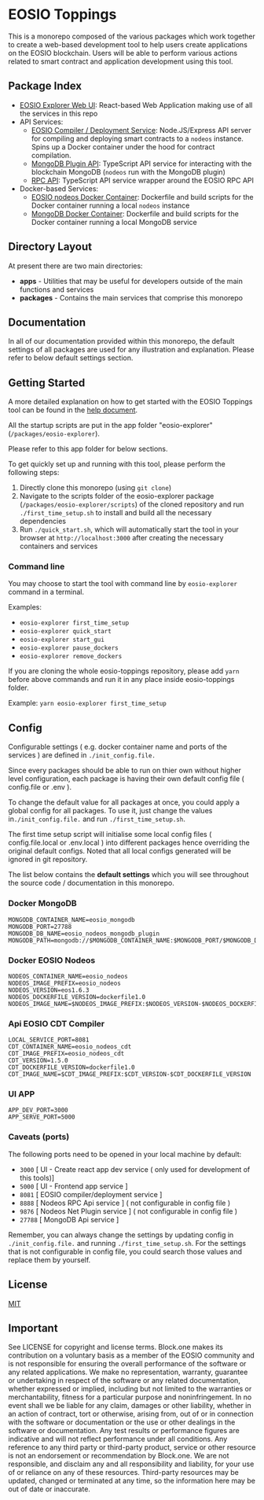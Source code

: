 # EOSIO Toppings

This is a monorepo composed of the various packages which work together to create a web-based development tool to help users create applications on the EOSIO blockchain. Users will be able to perform various actions related to smart contract and application development using this tool.

## Package Index

* [EOSIO Explorer Web UI](./packages/eosio-explorer): React-based Web Application making use of all the services in this repo
* API Services:
    * [EOSIO Compiler / Deployment Service](./packages/api-eosio-compiler): Node.JS/Express API server for compiling and deploying smart contracts to a `nodeos` instance. Spins up a Docker container under the hood for contract compilation.
    * [MongoDB Plugin API](./packages/api-mongodb-plugin): TypeScript API service for interacting with the blockchain MongoDB (`nodeos` run with the MongoDB plugin)
    * [RPC API](./packages/api-rpc): TypeScript API service wrapper around the EOSIO RPC API
* Docker-based Services:
    * [EOSIO nodeos Docker Container](./packages/docker-eosio-nodeos): Dockerfile and build scripts for the Docker container running a local `nodeos` instance
    * [MongoDB Docker Container](./packages/docker-mongodb): Dockerfile and build scripts for the Docker container running a local MongoDB service

## Directory Layout

At present there are two main directories:

* **apps** - Utilities that may be useful for developers outside of the main functions and services
* **packages** - Contains the main services that comprise this monorepo

## Documentation

In all of our documentation provided within this monorepo, the default settings of all packages are used for any illustration and explanation.
Please refer to below default settings section.

## Getting Started

A more detailed explanation on how to get started with the EOSIO Toppings tool can be found in the [help document](help.md).

All the startup scripts are put in the app folder "eosio-explorer" (`/packages/eosio-explorer`).

Please refer to this app folder for below sections.

To get quickly set up and running with this tool, please perform the following steps:
1. Directly clone this monorepo (using `git clone`)
2. Navigate to the scripts folder of the eosio-explorer package (`/packages/eosio-explorer/scripts`) of the cloned repository and run `./first_time_setup.sh` to install and build all the necessary dependencies
3. Run `./quick_start.sh`, which will automatically start the tool in your browser at `http://localhost:3000` after creating the necessary containers and services

### Command line

You may choose to start the tool with command line by `eosio-explorer` command in a terminal.

Examples:

* `eosio-explorer first_time_setup`
* `eosio-explorer quick_start`
* `eosio-explorer start_gui`
* `eosio-explorer pause_dockers`
* `eosio-explorer remove_dockers`

If you are cloning the whole eosio-toppings repository, please add `yarn` before above commands and run it in any place inside eosio-toppings folder.

Example: `yarn eosio-explorer first_time_setup`

## Config
Configurable settings ( e.g. docker container name and ports of the services ) are defined in `./init_config.file.`

Since every packages should be able to run on thier own without higher level configuration, each package is having their own default config file ( config.file or .env ).

To change the default value for all packages at once, you could apply a global config for all packages.
To use it, just change the values in`./init_config.file.` and run `./first_time_setup.sh`.

The first time setup script will initialise some local config files ( config.file.local or .env.local ) into different packages hence overriding the original default configs. Noted that all local configs generated will be ignored in git repository.

The list below contains the **default settings** which you will see throughout the source code / documentation in this monorepo.

### Docker MongoDB

```
MONGODB_CONTAINER_NAME=eosio_mongodb
MONGODB_PORT=27788
MONGODB_DB_NAME=eosio_nodeos_mongodb_plugin
MONGODB_PATH=mongodb://$MONGODB_CONTAINER_NAME:$MONGODB_PORT/$MONGODB_DB_NAME
```

### Docker EOSIO Nodeos
```
NODEOS_CONTAINER_NAME=eosio_nodeos
NODEOS_IMAGE_PREFIX=eosio_nodeos
NODEOS_VERSION=eos1.6.3
NODEOS_DOCKERFILE_VERSION=dockerfile1.0
NODEOS_IMAGE_NAME=$NODEOS_IMAGE_PREFIX:$NODEOS_VERSION-$NODEOS_DOCKERFILE_VERSION
```

### Api EOSIO CDT Compiler
```
LOCAL_SERVICE_PORT=8081
CDT_CONTAINER_NAME=eosio_nodeos_cdt
CDT_IMAGE_PREFIX=eosio_nodeos_cdt
CDT_VERSION=1.5.0
CDT_DOCKERFILE_VERSION=dockerfile1.0
CDT_IMAGE_NAME=$CDT_IMAGE_PREFIX:$CDT_VERSION-$CDT_DOCKERFILE_VERSION
```

### UI APP
```
APP_DEV_PORT=3000
APP_SERVE_PORT=5000
```

### Caveats (ports)

The following ports need to be opened in your local machine by default:

* `3000` [ UI - Create react app dev service ( only used for development of this tools)]
* `5000` [ UI - Frontend app service ]
* `8081` [ EOSIO compiler/deployment service ]
* `8888` [ Nodeos RPC Api service ] ( not configurable in config file )
* `9876` [ Nodeos Net Plugin service ] ( not configurable in config file )
* `27788` [ MongoDB Api service ]

Remember, you can always change the settings by updating config in `./init_config.file.` and running `./first_time_setup.sh`.
For the settings that is not configurable in config file, you could search those values and replace them by yourself.

## License

[MIT](./LICENSE)

## Important

See LICENSE for copyright and license terms.  Block.one makes its contribution on a voluntary basis as a member of the EOSIO community and is not responsible for ensuring the overall performance of the software or any related applications.  We make no representation, warranty, guarantee or undertaking in respect of the software or any related documentation, whether expressed or implied, including but not limited to the warranties or merchantability, fitness for a particular purpose and noninfringement. In no event shall we be liable for any claim, damages or other liability, whether in an action of contract, tort or otherwise, arising from, out of or in connection with the software or documentation or the use or other dealings in the software or documentation.  Any test results or performance figures are indicative and will not reflect performance under all conditions.  Any reference to any third party or third-party product, service or other resource is not an endorsement or recommendation by Block.one.  We are not responsible, and disclaim any and all responsibility and liability, for your use of or reliance on any of these resources. Third-party resources may be updated, changed or terminated at any time, so the information here may be out of date or inaccurate.

